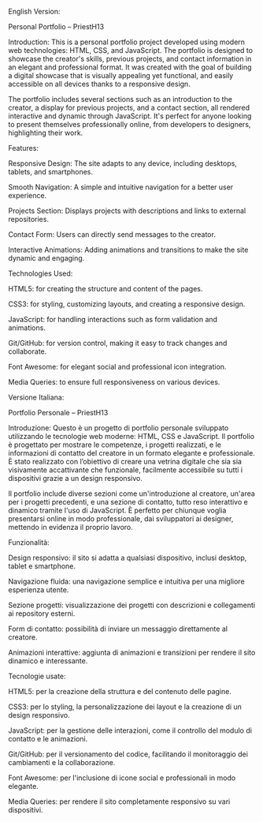 English Version:

Personal Portfolio – PriestH13

Introduction:
This is a personal portfolio project developed using modern web technologies: HTML, CSS, and JavaScript. The portfolio is designed to showcase the creator's skills, previous projects, and contact information in an elegant and professional format. It was created with the goal of building a digital showcase that is visually appealing yet functional, and easily accessible on all devices thanks to a responsive design.

The portfolio includes several sections such as an introduction to the creator, a display for previous projects, and a contact section, all rendered interactive and dynamic through JavaScript. It's perfect for anyone looking to present themselves professionally online, from developers to designers, highlighting their work.

Features:

Responsive Design: The site adapts to any device, including desktops, tablets, and smartphones.

Smooth Navigation: A simple and intuitive navigation for a better user experience.

Projects Section: Displays projects with descriptions and links to external repositories.

Contact Form: Users can directly send messages to the creator.

Interactive Animations: Adding animations and transitions to make the site dynamic and engaging.


Technologies Used:

HTML5: for creating the structure and content of the pages.

CSS3: for styling, customizing layouts, and creating a responsive design.

JavaScript: for handling interactions such as form validation and animations.

Git/GitHub: for version control, making it easy to track changes and collaborate.

Font Awesome: for elegant social and professional icon integration.

Media Queries: to ensure full responsiveness on various devices.





Versione Italiana:

Portfolio Personale – PriestH13

Introduzione:
Questo è un progetto di portfolio personale sviluppato utilizzando le tecnologie web moderne: HTML, CSS e JavaScript. Il portfolio è progettato per mostrare le competenze, i progetti realizzati, e le informazioni di contatto del creatore in un formato elegante e professionale. È stato realizzato con l’obiettivo di creare una vetrina digitale che sia sia visivamente accattivante che funzionale, facilmente accessibile su tutti i dispositivi grazie a un design responsivo.

Il portfolio include diverse sezioni come un'introduzione al creatore, un'area per i progetti precedenti, e una sezione di contatto, tutto reso interattivo e dinamico tramite l'uso di JavaScript. È perfetto per chiunque voglia presentarsi online in modo professionale, dai sviluppatori ai designer, mettendo in evidenza il proprio lavoro.

Funzionalità:

Design responsivo: il sito si adatta a qualsiasi dispositivo, inclusi desktop, tablet e smartphone.

Navigazione fluida: una navigazione semplice e intuitiva per una migliore esperienza utente.

Sezione progetti: visualizzazione dei progetti con descrizioni e collegamenti ai repository esterni.

Form di contatto: possibilità di inviare un messaggio direttamente al creatore.

Animazioni interattive: aggiunta di animazioni e transizioni per rendere il sito dinamico e interessante.


Tecnologie usate:

HTML5: per la creazione della struttura e del contenuto delle pagine.

CSS3: per lo styling, la personalizzazione dei layout e la creazione di un design responsivo.

JavaScript: per la gestione delle interazioni, come il controllo del modulo di contatto e le animazioni.

Git/GitHub: per il versionamento del codice, facilitando il monitoraggio dei cambiamenti e la collaborazione.

Font Awesome: per l'inclusione di icone social e professionali in modo elegante.

Media Queries: per rendere il sito completamente responsivo su vari dispositivi.
